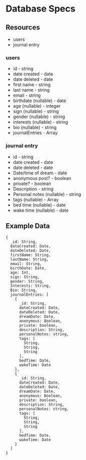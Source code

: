 # Database Specs

## Resources

- users
- journal entry

### users
  - id - string
  - date created - date
  - date deleted - date
  - first name - string
  - last name - string
  - email - string
  - birthdate (nullable) - date
  - age (nullable) - integer
  - sign (nullable) - string
  - gender (nullable) - string
  - interests (nullable) - string
  - bio (nullable) - string
  - journalEntries - Array

### journal entry
  - id - string
  - date created - date
  - date deleted - date
  - Date/time of dream - date
  - anonymous post? - boolean
  - private? - boolean
  - Description - string
  - Personal notes (nullable) - string
  - tags (nullable) - Array
  - bed time (nullable) - date
  - wake time (nullable) - date

## Example Data

```
{
  _id: String,
  dateCreated: Date,
  dateDeleted: Date,
  firstName: String,
  lastName: String,
  email: String,
  birthDate: Date,
  age: Int,
  sign: String,
  gender: String,
  Interests: String,
  Bio: String,
  journalEntries: [
    {
      _id: String,
      dateCreated: Date,
      dateDeleted: Date,
      dreamDate: Date,
      anonymous: Boolean,
      private: boolean,
      description: String,
      personalNotes: string,
      tags: [
        String,
        String,
        String
      ],
      bedTime: Date,
      wakeTime: Date
    },
    {
      _id: String,
      dateCreated: Date,
      dateDeleted: Date,
      dreamDate: Date,
      anonymous: Boolean,
      private: boolean,
      description: String,
      personalNotes: string,
      tags: [
        String,
        String,
        String
      ],
      bedTime: Date,
      wakeTime: Date
    }
  ]
}
```
